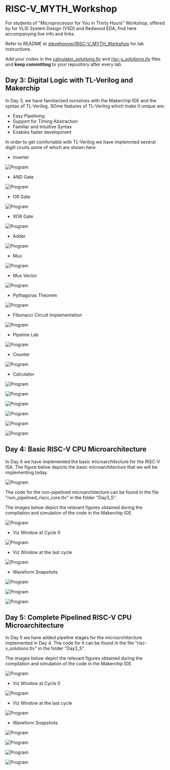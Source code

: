 # RISC-V_MYTH_Workshop

For students of "Microprocessor for You in Thirty Hours" Workshop, offered by for VLSI System Design (VSD) and Redwood EDA, find here accompanying live info and links.

Refer to README at [stevehoover/RISC-V_MYTH_Workshop](https://github.com/stevehoover/RISC-V_MYTH_Workshop) for lab instructions.

Add your codes in the [calculator_solutions.tlv](calculator_solutions.tlv) and [risc-v_solutions.tlv](risc-v_solutions.tlv) files and **keep committing** to your repository after every lab.

## Day 3: Digital Logic with TL-Verilog and Makerchip
In Day 3, we have familiarized ourselves with the Makerchip IDE and the syntax of TL-Verilog. SOme features of TL-Verilog which make it unique are:

* Easy Pipelining
* Support for Timing Abstraction
* Familiar and Intuitive Syntax
* Enables faster development


In order to get comfortable with TL-Verilog we have implemnted several digitl ciruits some of which are shown here.

* Inverter

![Program](../Images/inverter_example.png)

* AND Gate

![Program](../Images/and_gate.png)

* OR Gate

![Program](../Images/or_gate.png)

* XOR Gate

![Program](../Images/xor_gate.png)

* Adder

![Program](../Images/adder_example.png)

* Mux

![Program](../Images/mux_example.png)

* Mux Vector

![Program](../Images/mux_vector_example.png)

* Pythagoras Theorem

![Program](../Images/pythagorean_example.png)

* Fibonacci Circuit Implementation

![Program](../Images/fibonacci_ciocuit_implementation.png)

* Pipeline Lab

![Program](../Images/lab_pipeline_example.png)

* Counter

![Program](../Images/counter_results.png)

* Calculator

![Program](../Images/pipeline_counter_and_calculator.png)

![Program](../Images/calculator_output.png)

![Program](../Images/final_calculator_diagram.png)

![Program](../Images/calculator_final_viz_window.png)

![Program](../Images/calculator_final_waveform1.png)

![Program](../Images/calculator_final_waveform2.png)

## Day 4: Basic RISC-V CPU Microarchitecture
In Day 4 we have implemented the basic microarchitecture for the RISC-V ISA. The figure below depicts the basic microarchitecture that we will be implementing today.

![Program](../Images/basic_microarchitecture.png)

The code for the non-pipelined microarchitecture can be found in the file "non_pipelined_riscv_core.tlv" in the folder "Day3_5".

The images below depict the relevant figures obtained during the compilation and simulation of the code in the Makerchip IDE.

![Program](../Images/diagram_not_pipelined.png)

* Viz Window at Cycle 0

![Program](../Images/viz_initial.png)

* Viz Window at the last cycle

![Program](../Images/viz_final.png)

* Waveform Snapshots

![Program](../Images/waveform_not_pipelined1.png)

![Program](../Images/waveform_not_pipelined2.png)

![Program](../Images/waveform_not_pipelined3.png)


## Day 5: Complete Pipelined RISC-V CPU Microarchitecture
In Day 5 we have added pipeline stages for the microzrchitecture implemented in Day 4. The code for it can be found in the file "risc-v_solutions.tlv" in the folder "Day3_5".

The images below depict the relevant figures obtained during the compilation and simulation of the code in the Makerchip IDE.

![Program](../Images/pipelined_cpu_diagram.png)

* Viz Window at Cycle 0

![Program](../Images/viz_pipelined_initial.png)

* Viz Window at the last cycle

![Program](../Images/viz_pipelined_final.png)

* Waveform Snapshots

![Program](../Images/waveform_pipelined1.png)

![Program](../Images/waveform_pipelined2.png)

![Program](../Images/waveform_pipelined3.png)

![Program](../Images/waveform_pipelined_4.png)
